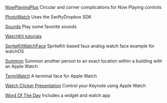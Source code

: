 
[NowPlayingPlus](https://github.com/chockenberry/NowPlayingPlus)
Circular and corner complications for Now Playing controls

[PhotoWatch](https://github.com/dropbox/PhotoWatch)
Uses the SwiftyDropbox SDK

[Sounds](https://ericasadun.com/2020/06/05/building-a-silly-watchkit-app/)
Play some favorite sounds

[WatchKit tutorials](https://github.com/kostiakoval/WatchKit-Apps)

[SpriteKitWatchFace](https://github.com/steventroughtonsmith/SpriteKitWatchFace)
SpriteKit-based faux analog watch face example for watchOS

[Summon](https://github.com/eonist/summon)
Summon another person to an exact location within a building with an Apple Watch

[TermiWatch](https://github.com/kuglee/TermiWatch)
A terminal face for Apple Watch

[Watch Clicker Presentation](https://github.com/ezefranca/watchpresenter)
Control your Keynote using Apple Watch

[Word Of The Day](https://github.com/kyledold/WordOfTheDay)
Includes a widget and watch app
